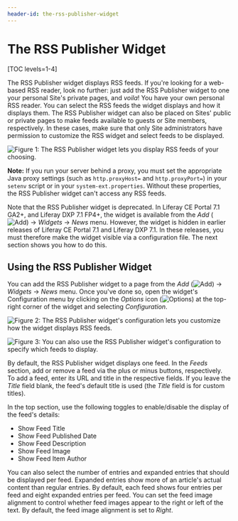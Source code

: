 ```yaml
---
header-id: the-rss-publisher-widget
---
```


# The RSS Publisher Widget

[TOC levels=1-4]

The RSS Publisher widget displays RSS feeds. If you're looking for a web-based
RSS reader, look no further: just add the RSS Publisher widget to one your
personal Site's private pages, and *voila*! You have your own personal RSS reader.
You can select the RSS feeds the widget displays and how it displays them. The
RSS Publisher widget can also be placed on Sites' public or private pages to
make feeds available to guests or Site members, respectively. In these cases,
make sure that only Site administrators have permission to customize the RSS
widget and select feeds to be displayed.

![Figure 1: The RSS Publisher widget lets you display RSS feeds of your choosing.](../../../../images/rss-widget-default-view.png)

**Note:** If you run your server behind a proxy, you must set the appropriate
Java proxy settings (such as `http.proxyHost=` and `http.proxyPort=`) in your
`setenv` script or in your `system-ext.properties`. Without these properties,
the RSS Publisher widget can't access any RSS feeds.

Note that the RSS Publisher widget is deprecated. In Liferay CE Portal 7.1 GA2+,
and Liferay DXP 7.1 FP4+, the widget is available from the *Add*
(![Add](../../../../images/icon-add-app.png))
&rarr; *Widgets* &rarr; *News* menu. However, the widget is hidden in earlier
releases of Liferay CE Portal 7.1 and Liferay DXP 7.1. In these releases, you
must therefore make the widget visible via a configuration file. The next
section shows you how to do this.

## Using the RSS Publisher Widget

You can add the RSS Publisher widget to a page from the *Add*
(![Add](../../../../images/icon-add-app.png))
&rarr; *Widgets* &rarr; *News* menu. Once you've done so, open the widget's
Configuration menu by clicking on the *Options* icon
(![Options](../../../../images/icon-app-options.png)) at the top-right corner of the
widget and selecting *Configuration*.

![Figure 2: The RSS Publisher widget's configuration lets you customize how the widget displays RSS feeds.](../../../../images/rss-widget-config.png)

![Figure 3: You can also use the RSS Publisher widget's configuration to specify which feeds to display.](../../../../images/rss-widget-config-feeds.png)

By default, the RSS Publisher widget displays one feed. In the *Feeds* section,
add or remove a feed via the plus or minus buttons, respectively. To add a feed,
enter its URL and title in the respective fields. If you leave the *Title* field
blank, the feed's default title is used (the *Title* field is for custom
titles).

In the top section, use the following toggles to enable/disable the display of
the feed's details:

-   Show Feed Title
-   Show Feed Published Date
-   Show Feed Description
-   Show Feed Image
-   Show Feed Item Author

You can also select the number of entries and expanded entries that should be
displayed per feed. Expanded entries show more of an article's actual content
than regular entries. By default, each feed shows four entries per feed and
eight expanded entries per feed. You can set the feed image alignment to
control whether feed images appear to the right or left of the text. By default,
the feed image alignment is set to *Right*.
